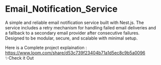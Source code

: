 # Email_Notification_Service
A simple and reliable email notification service built with Nest.js. The service includes a retry mechanism for handling failed email deliveries and a fallback to a secondary email provider after consecutive failures. Designed to be modular, secure, and scalable with minimal setup.

Here is a Complete project explaination : https://www.loom.com/share/d53c739f23404b71a1d5ec8c9b5a0096
✨Check it Out
